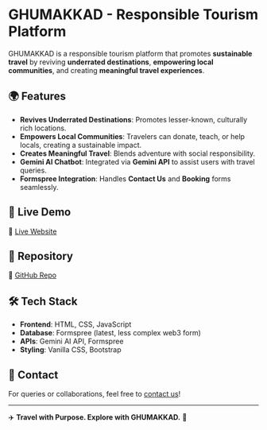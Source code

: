 # GHUMAKKAD - Responsible Tourism Platform

GHUMAKKAD is a responsible tourism platform that promotes **sustainable travel** by reviving **underrated destinations**, **empowering local communities**, and creating **meaningful travel experiences**.

## 🌍 Features
- **Revives Underrated Destinations**: Promotes lesser-known, culturally rich locations.
- **Empowers Local Communities**: Travelers can donate, teach, or help locals, creating a sustainable impact.
- **Creates Meaningful Travel**: Blends adventure with social responsibility.
- **Gemini AI Chatbot**: Integrated via **Gemini API** to assist users with travel queries.
- **Formspree Integration**: Handles **Contact Us** and **Booking** forms seamlessly.

## 🚀 Live Demo
🔗 [Live Website](https://devfaizzz.github.io/ghumakkad-travel/)

## 📂 Repository
🔗 [GitHub Repo](https://github.com/devfaizzz/ghumakkad-travel)

## 🛠️ Tech Stack
- **Frontend**: HTML, CSS, JavaScript
- **Database**: Formspree (latest, less complex web3 form)
- **APIs**: Gemini AI API, Formspree
- **Styling**: Vanilla CSS, Bootstrap

## 📩 Contact
For queries or collaborations, feel free to [contact us](faizk12312.fk@gmail.com)!

---

✈️ **Travel with Purpose. Explore with GHUMAKKAD.** 🌱

